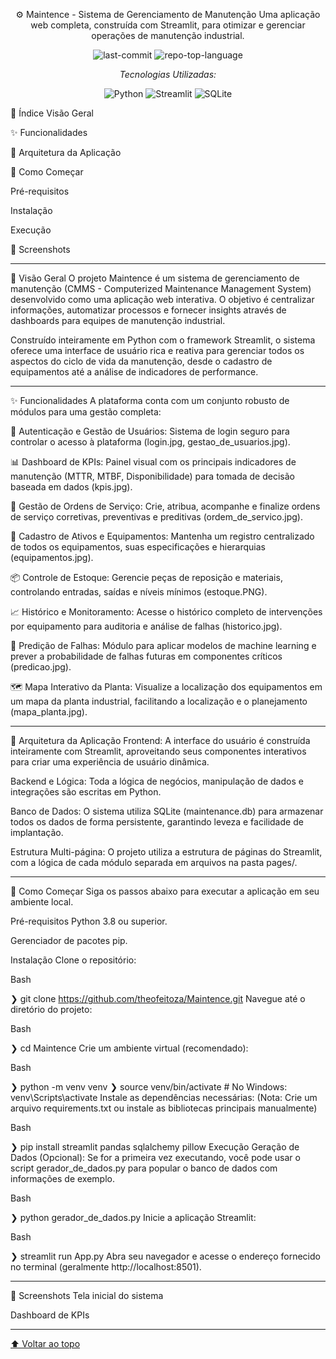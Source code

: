 <div id="top"></div>

<div align="center">

⚙️ Maintence - Sistema de Gerenciamento de Manutenção
Uma aplicação web completa, construída com Streamlit, para otimizar e gerenciar operações de manutenção industrial.

<img alt="last-commit" src="https://img.shields.io/github/last-commit/theofeitoza/maintence?style=flat&logo=git&logoColor=white&color=0080ff"> <img alt="repo-top-language" src="https://img.shields.io/github/languages/top/theofeitoza/maintence?style=flat&color=0080ff">

<p><em>Tecnologias Utilizadas:</em></p> <img alt="Python" src="https://img.shields.io/badge/Python-3776AB.svg?style=flat&logo=Python&logoColor=white"> <img alt="Streamlit" src="https://img.shields.io/badge/Streamlit-FF4B4B.svg?style=flat&logo=Streamlit&logoColor=white"> <img alt="SQLite" src="https://img.shields.io/badge/SQLite-003B57.svg?style=flat&logo=SQLite&logoColor=white">

</div>

📜 Índice
Visão Geral

✨ Funcionalidades

🔧 Arquitetura da Aplicação

🏁 Como Começar

Pré-requisitos

Instalação

Execução

📸 Screenshots

<hr>

🚀 Visão Geral
O projeto Maintence é um sistema de gerenciamento de manutenção (CMMS - Computerized Maintenance Management System) desenvolvido como uma aplicação web interativa. O objetivo é centralizar informações, automatizar processos e fornecer insights através de dashboards para equipes de manutenção industrial.

Construído inteiramente em Python com o framework Streamlit, o sistema oferece uma interface de usuário rica e reativa para gerenciar todos os aspectos do ciclo de vida da manutenção, desde o cadastro de equipamentos até a análise de indicadores de performance.

<hr>

✨ Funcionalidades
A plataforma conta com um conjunto robusto de módulos para uma gestão completa:

🔐 Autenticação e Gestão de Usuários: Sistema de login seguro para controlar o acesso à plataforma (login.jpg, gestao_de_usuarios.jpg).

📊 Dashboard de KPIs: Painel visual com os principais indicadores de manutenção (MTTR, MTBF, Disponibilidade) para tomada de decisão baseada em dados (kpis.jpg).

📝 Gestão de Ordens de Serviço: Crie, atribua, acompanhe e finalize ordens de serviço corretivas, preventivas e preditivas (ordem_de_servico.jpg).

🔧 Cadastro de Ativos e Equipamentos: Mantenha um registro centralizado de todos os equipamentos, suas especificações e hierarquias (equipamentos.jpg).

📦 Controle de Estoque: Gerencie peças de reposição e materiais, controlando entradas, saídas e níveis mínimos (estoque.PNG).

📈 Histórico e Monitoramento: Acesse o histórico completo de intervenções por equipamento para auditoria e análise de falhas (historico.jpg).

🧠 Predição de Falhas: Módulo para aplicar modelos de machine learning e prever a probabilidade de falhas futuras em componentes críticos (predicao.jpg).

🗺️ Mapa Interativo da Planta: Visualize a localização dos equipamentos em um mapa da planta industrial, facilitando a localização e o planejamento (mapa_planta.jpg).

<hr>

🔧 Arquitetura da Aplicação
Frontend: A interface do usuário é construída inteiramente com Streamlit, aproveitando seus componentes interativos para criar uma experiência de usuário dinâmica.

Backend e Lógica: Toda a lógica de negócios, manipulação de dados e integrações são escritas em Python.

Banco de Dados: O sistema utiliza SQLite (maintenance.db) para armazenar todos os dados de forma persistente, garantindo leveza e facilidade de implantação.

Estrutura Multi-página: O projeto utiliza a estrutura de páginas do Streamlit, com a lógica de cada módulo separada em arquivos na pasta pages/.

<hr>

🏁 Como Começar
Siga os passos abaixo para executar a aplicação em seu ambiente local.

Pré-requisitos
Python 3.8 ou superior.

Gerenciador de pacotes pip.

Instalação
Clone o repositório:

Bash

❯ git clone https://github.com/theofeitoza/Maintence.git
Navegue até o diretório do projeto:

Bash

❯ cd Maintence
Crie um ambiente virtual (recomendado):

Bash

❯ python -m venv venv
❯ source venv/bin/activate  # No Windows: venv\Scripts\activate
Instale as dependências necessárias: (Nota: Crie um arquivo requirements.txt ou instale as bibliotecas principais manualmente)

Bash

❯ pip install streamlit pandas sqlalchemy pillow
Execução
Geração de Dados (Opcional): Se for a primeira vez executando, você pode usar o script gerador_de_dados.py para popular o banco de dados com informações de exemplo.

Bash

❯ python gerador_de_dados.py
Inicie a aplicação Streamlit:

Bash

❯ streamlit run App.py
Abra seu navegador e acesse o endereço fornecido no terminal (geralmente http://localhost:8501).

<hr>

📸 Screenshots
Tela inicial do sistema

Dashboard de KPIs

<hr>

<div align="left"> <a href="#top">⬆ Voltar ao topo</a> </div>
